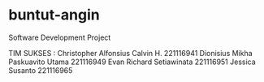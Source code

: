 # buntut-angin
Software Development Project

TIM SUKSES :
Christopher Alfonsius Calvin H.    	 	    221116941
Dionisius Mikha Paskuavito Utama		      221116949
Evan Richard Setiawinata               		221116951
Jessica Susanto                           221116965
